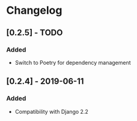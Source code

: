 # Changelog

## [0.2.5] - TODO
### Added
- Switch to Poetry for dependency management

## [0.2.4] - 2019-06-11
### Added
- Compatibility with Django 2.2
